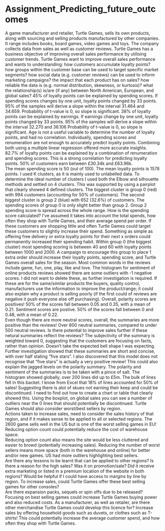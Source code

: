# Assignment_Predicting_future_outcomes
A game manufacturer and retailer, Turtle Games, sells its own products, along with sourcing and selling products manufactured by other companies.
It range includes books, board games, video games and toys.
The company collects data from sales as well as customer reviews. Turtle Games has a business objective of improving overall sales performance by utilising customer trends. 
Turtle Games want to improve overall sales performance and wants to understanding:
how customers accumulate loyalty points?
how groups within the customer base can be used to target specific market segments? 
how social data (e.g. customer reviews) can be used to inform marketing campaigns?
the impact that each product has on sales?
how reliable the data is (e.g. normal distribution, skewness, or kurtosis)?
what the relationship(s) is/are (if any) between North American, European, and global sales? 
45% of loyalty points can be explained by spending scores.
If spending scores changes by one unit, loyalty points changed by 33 points.
95% of the samples will derive a slope within the interval 31.464 and 34.659.
Probability of t-value is 0, so slope is significant.
38% of loyalty points can be explained by earnings.
If earnings change by one unit, loyalty points changed by 33 points.
95% of the samples will derive a slope within the interval 32.270 and 36.106
Probability of t-value is 0, so slope is significant.
Age is not a useful variable to determine the number of loyalty points, and had no correlation.
Individually, spending scores and renumeration are not enough to accurately predict loyalty points.
Combining both using a multiple linear regression offered more accurate insights.  82.7% of loyalty points can be explained by a combination of renumeration and spending scores.  This is a strong correlation for predicting loyalty points. 
50% of customers earn between £30.34k and £63.96k.  
The mean spending score is 50 (out of 100). 
The mean loyalty points is 1578 points.
I used K clusters, as it is mainly used to unlabelled data.
To determine the ideal number of clusters I used both the Elbow and silhouette methods and settled on 4 clusters.
This was supported by using a pairplot that clearly showed 4 defined clusters.
The biggest cluster is group 0 (red) with 994 customers (accounting for 50% of customers).
The second biggest cluster is group 2 (blue) with 652 (32.6%) of customers.
The spending scores of group 0 is only slight better than group 2. Group 2 spending score is spread across the whole range. 
How is the spending score calculated?  I've assumed it takes into account the total spends, how often they shop with Turtle Games, and their average spend per order.
If these customers are shopping little and often Turtle Games could target these customers to slightly increase their spend. Something as simple as offering free delivery or extra loyalty points for their next x orders could permanently increased their spending habit.
Within group 0 (the biggest cluster) most spending scoring is between 40 and 60 with loyalty points between 1000 and 2000. A campaign to encourage this group to place 1 extra order should increase their loyalty points, spending score, and Turtle Games overall sales for the season.
Most common words in the reviews include game, fun, one, play, like and love.
The histogram for sentiment of online products reviews showed there are some outliers with -1 negative scores.
I did not want to delete these, as further investigation is required. If these are for the same/similar products the buyers, quality control, manufacturers use the information to improve the product/range; it could also explain why a product is selling poorly (if the first could of reviews are negative it push everyone else off purchasing).
Overall, polarity scores are positives!  50% of the scores fall between 0.05 and 0.35, with a mean of 0.21.
Sentiment scores are postive. 50% of the scores fall between 0 and 0.48, with a mean of 0.22.  
Even though there are more neutral scores, overall, the summaries are more positive than the reviews! 
Over 800 neutral summaries, compared to under 500 neutral reviews.
Is there potential to improve sales further if these netural summaries reflect the reviews?
The subjectivity of the summary is weighted toward 0, suggesting that the customers are focusing on facts, rather than opinion.
Doesn’t take the expected bell shape I was expecting.
Further investigation showed that these summaries are short and concise, with over half stating “five stars”.
I also discovered that this model does not recognise that “five stars” is actually a very positive review! This could also explain the jagged levels on the polarity summary.  The polarity and sentiment of the summaries is to be taken with a pince of salt.
The histogram showed globally, over 200 lines did up to £5m.  The bulk of lines fell in this backet. I know from Excel that 18% of lines accounted for 50% of sales!
Suggesting there is alot of skues not earning their keep and could be discontinued. 
I need to find out how to create a chart or table that clearly showed this.
Using the boxplot, on global sales you can see a number of outliers near the 0 lines that should potentially be discontinued. 
Turtle Games should also consider worst/best sellers by region.  
Actions taken to increase sales, need to consider the sales history of that region, and if it makes sense to be applied to all or selected regions.
The 2600 game sells well in the US but is one of the worst selling games in EU! 
Reducing option count could potentially reduce the cost of warehouse space.  
Reducing option count also means the site would be less cluttered and easier to browd (potentially increasing sales).
Reducing the number of worst sellers means more space (both in the warehouse and online) for better and/or new games.
US had more outliers highlighting best sellers.  
Are there any lessons to be learnt that can be applied to other regions?
Is there a reason for the high sales?  Was it on promotion/sale?  Did it receive extra marketing or listed in a premium location of the website in both regions? 
Would be helpful if I could have access to margins by line by region. 
To increase sales, could Turtle Games offer these best selling games for other consoles?  
Are there expansion packs, sequels or spin offs due to be released? 
Focusing on best selling games could increase Turtle Games buying power and also reduced costs.
As a manufacturer, as well as retailer, are there other merchandise Turtle Games could develop this licence for? 
Increase sales by offering household goods such as duvets, or clothes such as T-shirts!  This could potentially increase the average customer spend, and how often they shop with Turtle Games.




